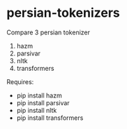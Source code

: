 # persian-tokenizers
Compare 3 persian tokenizer
  1. hazm
  2. parsivar
  3. nltk
  4. transformers

Requires:
  - pip install hazm
  - pip install parsivar
  - pip install nltk
  - pip install transformers
